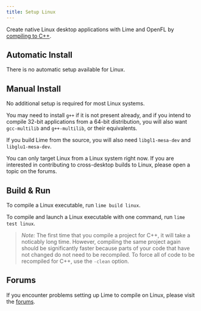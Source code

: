 ```yaml
---
title: Setup Linux
---
```


Create native Linux desktop applications with Lime and OpenFL by [compiling to C++](https://haxe.org/manual/target-cpp-getting-started.html).

## Automatic Install

There is no automatic setup available for Linux.

## Manual Install

No additional setup is required for most Linux systems.

You may need to install `g++` if it is not present already, and if you intend to compile 32-bit applications from a 64-bit distribution, you will also want `gcc-multilib` and `g++-multilib`, or their equivalents.

If you build Lime from the source, you will also need `libgl1-mesa-dev` and `libglu1-mesa-dev`.

You can only target Linux from a Linux system right now. If you are interested in contributing to cross-desktop builds to Linux, please open a topic on the forums.

## Build & Run

To compile a Linux executable, run `lime build linux`.

To compile and launch a Linux executable with one command, run `lime test linux`.

> _Note:_ The first time that you compile a project for C++, it will take a noticably long time. However, compiling the same project again should be significantly faster because parts of your code that have not changed do not need to be recompiled. To force all of code to be recompiled for C++, use the `-clean` option.

## Forums

If you encounter problems setting up Lime to compile on Linux, please visit the [forums](http://community.openfl.org/c/help).
